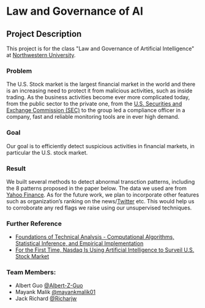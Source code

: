 # Law and Governance of AI

## Project Description
This project is for the class "Law and Governance of Artificial Intelligence" at [Northwestern University](www.northwestern.edu).

### Problem
The U.S. Stock market is the largest financial market in the world and there is an increasing need to protect it from malicious activities, such as inside trading. As the business activities become ever more complicated today, from the public sector to the private one, from the [U.S. Securities and Exchange Commission (SEC)](https://www.sec.gov/) to the group led a compliance officer in a company, fast and reliable monitoring tools are in ever high demand.

### Goal
Our goal is to efficiently detect suspicious activities in financial markets, in particular the U.S. stock market.

### Result
We built several methods to detect abnormal transction patterns, including the 8 patterns proposed in the paper below. The data we used are from [Yahoo Finance](https://finance.yahoo.com/). As for the future work, we plan to incorporate other features such as organization’s ranking on the news/[Twitter](www.twitter.com) etc. This would help us to corroborate any red flags we raise using our unsupervised techniques.

### Further Reference
- [Foundations of Technical Analysis - Computational Algorithms, Statistical Inference, and Empirical Implementation](https://onlinelibrary.wiley.com/doi/full/10.1111/0022-1082.00265)
- [For the First Time, Nasdaq Is Using Artificial Intelligence to Surveil U.S. Stock Market](https://www.nasdaq.com/articles/for-the-first-time-nasdaq-is-using-artificial-intelligence-to-surveil-u.s.-stock-market)

### Team Members:
- Albert Guo [@Albert-Z-Guo](https://github.com/Albert-Z-Guo)
- Mayank Malik [@mayankmalik01](https://github.com/mayankmalik01)
- Jack Richard [@Richarjw](https://github.com/Richarjw)